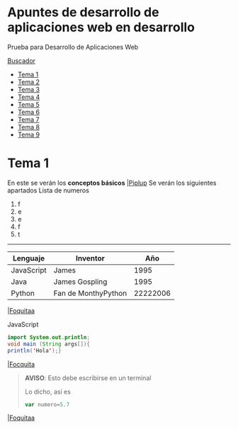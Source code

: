 # Apuntes de desarrollo de aplicaciones web en desarrollo
Prueba para Desarrollo de Aplicaciones Web

[Buscador](www.google.es)

- [Tema 1](Tema1/README.md)
- [Tema 2](Tema1/README.md)
- [Tema 3](Tema1/README.md)
- [Tema 4](Tema1/README.md)
- [Tema 5](Tema1/README.md)
- [Tema 6](Tema1/README.md)
- [Tema 7](Tema1/README.md)
- [Tema 8](Tema1/README.md)
- [Tema 9](Tema1/README.md)
# Tema 1
En este se verán los **conceptos básicos**
|[Piplup](assets/amor.jpg)
Se verán los siguientes apartados
Lista de numeros
1. f
2. e
3. e
4. f
5. t
---
Lenguaje   |   Inventor   |   Año
---------|----------|---------
JavaScript |  James | 1995
Java |  James Gospling | 1995
Python | Fan de MonthyPython | 22222006

|[Foquitaa](assets/descarga2.jpg)

JavaScript 
```java
import System.out.println;
void main (String args[]){
println('Hola');}
```
|[Focquita](assets/descarga.jpg)
>**AVISO**: Esto debe escribirse en un terminal
>
>Lo dicho, así es
>```javascript
>var numero=5.7
>
>```
|[Foquitaa](assets/descarga4.jpg)
